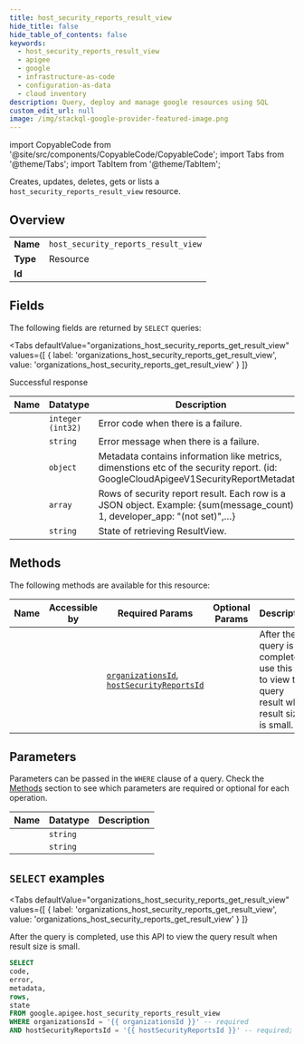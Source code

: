 ```yaml
--- 
title: host_security_reports_result_view
hide_title: false
hide_table_of_contents: false
keywords:
  - host_security_reports_result_view
  - apigee
  - google
  - infrastructure-as-code
  - configuration-as-data
  - cloud inventory
description: Query, deploy and manage google resources using SQL
custom_edit_url: null
image: /img/stackql-google-provider-featured-image.png
---
```


import CopyableCode from '@site/src/components/CopyableCode/CopyableCode';
import Tabs from '@theme/Tabs';
import TabItem from '@theme/TabItem';

Creates, updates, deletes, gets or lists a <code>host_security_reports_result_view</code> resource.

## Overview
<table><tbody>
<tr><td><b>Name</b></td><td><code>host_security_reports_result_view</code></td></tr>
<tr><td><b>Type</b></td><td>Resource</td></tr>
<tr><td><b>Id</b></td><td><CopyableCode code="google.apigee.host_security_reports_result_view" /></td></tr>
</tbody></table>

## Fields

The following fields are returned by `SELECT` queries:

<Tabs
    defaultValue="organizations_host_security_reports_get_result_view"
    values={[
        { label: 'organizations_host_security_reports_get_result_view', value: 'organizations_host_security_reports_get_result_view' }
    ]}
>
<TabItem value="organizations_host_security_reports_get_result_view">

Successful response

<table>
<thead>
    <tr>
    <th>Name</th>
    <th>Datatype</th>
    <th>Description</th>
    </tr>
</thead>
<tbody>
<tr>
    <td><CopyableCode code="code" /></td>
    <td><code>integer (int32)</code></td>
    <td>Error code when there is a failure.</td>
</tr>
<tr>
    <td><CopyableCode code="error" /></td>
    <td><code>string</code></td>
    <td>Error message when there is a failure.</td>
</tr>
<tr>
    <td><CopyableCode code="metadata" /></td>
    <td><code>object</code></td>
    <td>Metadata contains information like metrics, dimenstions etc of the security report. (id: GoogleCloudApigeeV1SecurityReportMetadata)</td>
</tr>
<tr>
    <td><CopyableCode code="rows" /></td>
    <td><code>array</code></td>
    <td>Rows of security report result. Each row is a JSON object. Example: &#123;sum(message_count): 1, developer_app: "(not set)",…&#125;</td>
</tr>
<tr>
    <td><CopyableCode code="state" /></td>
    <td><code>string</code></td>
    <td>State of retrieving ResultView.</td>
</tr>
</tbody>
</table>
</TabItem>
</Tabs>

## Methods

The following methods are available for this resource:

<table>
<thead>
    <tr>
    <th>Name</th>
    <th>Accessible by</th>
    <th>Required Params</th>
    <th>Optional Params</th>
    <th>Description</th>
    </tr>
</thead>
<tbody>
<tr>
    <td><a href="#organizations_host_security_reports_get_result_view"><CopyableCode code="organizations_host_security_reports_get_result_view" /></a></td>
    <td><CopyableCode code="select" /></td>
    <td><a href="#parameter-organizationsId"><code>organizationsId</code></a>, <a href="#parameter-hostSecurityReportsId"><code>hostSecurityReportsId</code></a></td>
    <td></td>
    <td>After the query is completed, use this API to view the query result when result size is small.</td>
</tr>
</tbody>
</table>

## Parameters

Parameters can be passed in the `WHERE` clause of a query. Check the [Methods](#methods) section to see which parameters are required or optional for each operation.

<table>
<thead>
    <tr>
    <th>Name</th>
    <th>Datatype</th>
    <th>Description</th>
    </tr>
</thead>
<tbody>
<tr id="parameter-hostSecurityReportsId">
    <td><CopyableCode code="hostSecurityReportsId" /></td>
    <td><code>string</code></td>
    <td></td>
</tr>
<tr id="parameter-organizationsId">
    <td><CopyableCode code="organizationsId" /></td>
    <td><code>string</code></td>
    <td></td>
</tr>
</tbody>
</table>

## `SELECT` examples

<Tabs
    defaultValue="organizations_host_security_reports_get_result_view"
    values={[
        { label: 'organizations_host_security_reports_get_result_view', value: 'organizations_host_security_reports_get_result_view' }
    ]}
>
<TabItem value="organizations_host_security_reports_get_result_view">

After the query is completed, use this API to view the query result when result size is small.

```sql
SELECT
code,
error,
metadata,
rows,
state
FROM google.apigee.host_security_reports_result_view
WHERE organizationsId = '{{ organizationsId }}' -- required
AND hostSecurityReportsId = '{{ hostSecurityReportsId }}' -- required;
```
</TabItem>
</Tabs>
